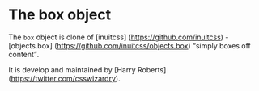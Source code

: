 # The box object

The `box` object is clone of [inuitcss] (https://github.com/inuitcss) - [objects.box] (https://github.com/inuitcss/objects.box) <q>simply boxes off content</q>.

It is develop and maintained by [Harry Roberts] (https://twitter.com/csswizardry).
